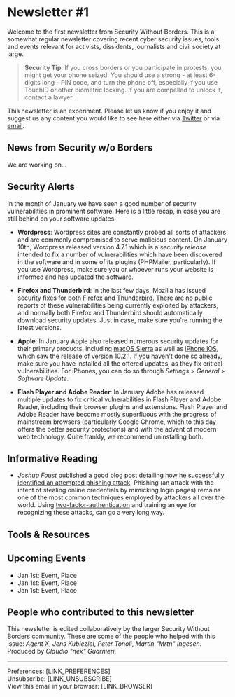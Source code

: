 # Newsletter #1

Welcome to the first newsletter from Security Without Borders. This is a somewhat regular newsletter covering recent cyber security issues, tools and events relevant for activists, dissidents, journalists and civil society at large.

> **Security Tip**: If you cross borders or you participate in protests, you might get your phone seized. You should use a strong  - at least 6-digits long - PIN code, and turn the phone off, especially if you use TouchID or other biometric locking. If you are compelled to unlock it, contact a lawyer.

This newsletter is an experiment. Please let us know if you enjoy it and suggest us any content you would like to see here either via [Twitter](https://twitter.com/swborders) or via [email](mailto:info@securitywithoutborders.org).

## News from Security w/o Borders

We are working on...

## Security Alerts

In the month of January we have seen a good number of security vulnerabilities in prominent software. Here is a little recap, in case you are still behind on your software updates.

* **Wordpress**: Wordpress sites are constantly probed all sorts of attackers and are commonly compromised to serve malicious content. On January 10th, Wordpress released version 4.7.1 which is a *security release* intended to fix a number of vulnerabilities which have been discovered in the software and in some of its plugins (PHPMailer, particularly). If you use Wordpress, make sure you or whoever runs your website is informed and has updated the software. 

* **Firefox and Thunderbird**: In the last few days, Mozilla has issued security fixes for both [Firefox](https://www.mozilla.org/en-US/security/advisories/mfsa2017-01/) and [Thunderbird](https://www.mozilla.org/en-US/security/advisories/mfsa2017-03/). There are no public reports of these vulnerabilities being currently exploited by attackers, and normally both Firefox and Thunderbird should automatically download security updates. Just in case, make sure you're running the latest versions.

* **Apple**: In January Apple also released numerous security updates for their primary products, including [macOS Sierra](https://support.apple.com/en-us/HT201222) as well as [iPhone iOS](https://support.apple.com/en-us/HT207482), which saw the release of version 10.2.1. If you haven't done so already, make sure you have installed all the offered updates, as they fix critical vulnerabilities. For iPhones, you can do so through *Settings > General > Software Update*.

* **Flash Player and Adobe Reader**: In January Adobe has released multiple updates to fix critical vulnerabilities in Flash Player and Adobe Reader, including their browser plugins and extensions. Flash Player and Adobe Reader have become mostly superfluous with the progress of mainstream browsers (particularly Google Chrome, which to this day offers the better security protections) and with the advent of modern web technology. Quite frankly, we recommend uninstalling both.

## Informative Reading

* *Joshua Foust* published a good blog post detailing [how he successfully identified an attempted phishing attack](http://joshuafoust.com/how-to-spot-a-phishing-attack/). Phishing (an attack with the intent of stealing online credentials by mimicking login pages) remains one of the most common techniques employed by attackers all over the world. Using [two-factor-authentication](https://ssd.eff.org/en/module/how-enable-two-factor-authentication) and training an eye for recognizing these attacks, can go a very long way.

## Tools & Resources

## Upcoming Events

* Jan 1st: Event, Place
* Jan 1st: Event, Place
* Jan 1st: Event, Place

## People who contributed to this newsletter

This newsletter is edited collaboratively by the larger Security Without Borders community. These are some of the people who helped with this issue: *Agent X*, *Jens Kubieziel*, *Peter Tonoli*, *Martin "Mrtn" Ingesen*. Produced by *Claudio "nex" Guarnieri*.

---

Preferences: [LINK_PREFERENCES]  
Unsubscribe: [LINK_UNSUBSCRIBE]  
View this email in your browser: [LINK_BROWSER]
